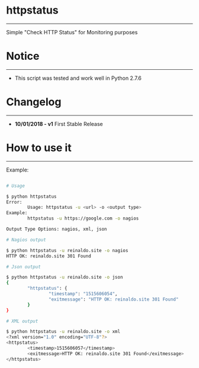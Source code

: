 # httpstatus
--------------------------------------------------------------------------------

Simple "Check HTTP Status" for Monitoring purposes

# Notice
--------------------------------------------------------------------------------

* This script was tested and work well in Python 2.7.6

# Changelog
--------------------------------------------------------------------------------
* **10/01/2018 - v1**
First Stable Release

# How to use it
--------------------------------------------------------------------------------

Example:

```sh

# Usage

$ python httpstatus 
Error:
        Usage: httpstatus -u <url> -o <output type>
Example:
        httpstatus -u https://google.com -o nagios

Output Type Options: nagios, xml, json

# Nagios output

$ python httpstatus -u reinaldo.site -o nagios
HTTP OK: reinaldo.site 301 Found

# Json output

$ python httpstatus -u reinaldo.site -o json
{
        "httpstatus": {
                "timestamp": "1515606054",
                "exitmessage": "HTTP OK: reinaldo.site 301 Found"
        }
}

# XML output

$ python httpstatus -u reinaldo.site -o xml
<?xml version="1.0" encoding="UTF-8"?>
<httpstatus>
        <timestamp>1515606057</timestamp>
        <exitmessage>HTTP OK: reinaldo.site 301 Found</exitmessage>
</httpstatus>

```
